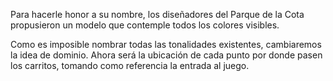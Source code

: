 Para hacerle honor a su nombre, los diseñadores del Parque de la Cota propusieron un modelo que contemple todos los colores visibles. 

Como es imposible nombrar todas las tonalidades existentes, cambiaremos la idea de dominio. Ahora será la ubicación de cada punto por donde pasen los carritos, tomando como referencia la entrada al juego. 

